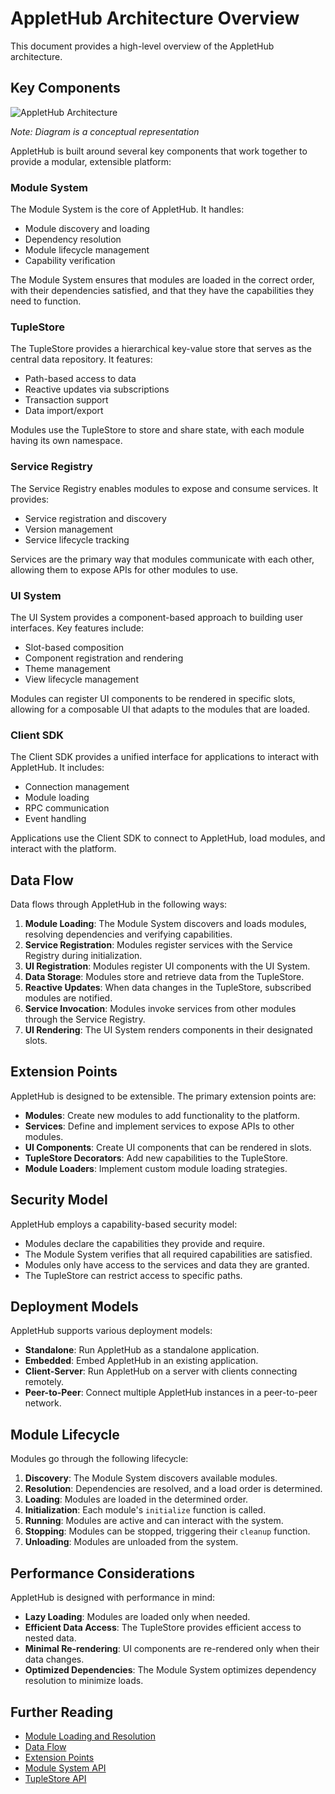 # AppletHub Architecture Overview

This document provides a high-level overview of the AppletHub architecture.

## Key Components

![AppletHub Architecture](../assets/architecture-diagram.png)

*Note: Diagram is a conceptual representation*

AppletHub is built around several key components that work together to provide a modular, extensible platform:

### Module System

The Module System is the core of AppletHub. It handles:

- Module discovery and loading
- Dependency resolution
- Module lifecycle management
- Capability verification

The Module System ensures that modules are loaded in the correct order, with their dependencies satisfied, and that they have the capabilities they need to function.

### TupleStore

The TupleStore provides a hierarchical key-value store that serves as the central data repository. It features:

- Path-based access to data
- Reactive updates via subscriptions
- Transaction support
- Data import/export

Modules use the TupleStore to store and share state, with each module having its own namespace.

### Service Registry

The Service Registry enables modules to expose and consume services. It provides:

- Service registration and discovery
- Version management
- Service lifecycle tracking

Services are the primary way that modules communicate with each other, allowing them to expose APIs for other modules to use.

### UI System

The UI System provides a component-based approach to building user interfaces. Key features include:

- Slot-based composition
- Component registration and rendering
- Theme management
- View lifecycle management

Modules can register UI components to be rendered in specific slots, allowing for a composable UI that adapts to the modules that are loaded.

### Client SDK

The Client SDK provides a unified interface for applications to interact with AppletHub. It includes:

- Connection management
- Module loading
- RPC communication
- Event handling

Applications use the Client SDK to connect to AppletHub, load modules, and interact with the platform.

## Data Flow

Data flows through AppletHub in the following ways:

1. **Module Loading**: The Module System discovers and loads modules, resolving dependencies and verifying capabilities.
2. **Service Registration**: Modules register services with the Service Registry during initialization.
3. **UI Registration**: Modules register UI components with the UI System.
4. **Data Storage**: Modules store and retrieve data from the TupleStore.
5. **Reactive Updates**: When data changes in the TupleStore, subscribed modules are notified.
6. **Service Invocation**: Modules invoke services from other modules through the Service Registry.
7. **UI Rendering**: The UI System renders components in their designated slots.

## Extension Points

AppletHub is designed to be extensible. The primary extension points are:

- **Modules**: Create new modules to add functionality to the platform.
- **Services**: Define and implement services to expose APIs to other modules.
- **UI Components**: Create UI components that can be rendered in slots.
- **TupleStore Decorators**: Add new capabilities to the TupleStore.
- **Module Loaders**: Implement custom module loading strategies.

## Security Model

AppletHub employs a capability-based security model:

- Modules declare the capabilities they provide and require.
- The Module System verifies that all required capabilities are satisfied.
- Modules only have access to the services and data they are granted.
- The TupleStore can restrict access to specific paths.

## Deployment Models

AppletHub supports various deployment models:

- **Standalone**: Run AppletHub as a standalone application.
- **Embedded**: Embed AppletHub in an existing application.
- **Client-Server**: Run AppletHub on a server with clients connecting remotely.
- **Peer-to-Peer**: Connect multiple AppletHub instances in a peer-to-peer network.

## Module Lifecycle

Modules go through the following lifecycle:

1. **Discovery**: The Module System discovers available modules.
2. **Resolution**: Dependencies are resolved, and a load order is determined.
3. **Loading**: Modules are loaded in the determined order.
4. **Initialization**: Each module's `initialize` function is called.
5. **Running**: Modules are active and can interact with the system.
6. **Stopping**: Modules can be stopped, triggering their `cleanup` function.
7. **Unloading**: Modules are unloaded from the system.

## Performance Considerations

AppletHub is designed with performance in mind:

- **Lazy Loading**: Modules are loaded only when needed.
- **Efficient Data Access**: The TupleStore provides efficient access to nested data.
- **Minimal Re-rendering**: UI components are re-rendered only when their data changes.
- **Optimized Dependencies**: The Module System optimizes dependency resolution to minimize loads.

## Further Reading

- [Module Loading and Resolution](./module-loading.md)
- [Data Flow](./data-flow.md)
- [Extension Points](./extension-points.md)
- [Module System API](../api/module-system.md)
- [TupleStore API](../api/tuple-store.md)